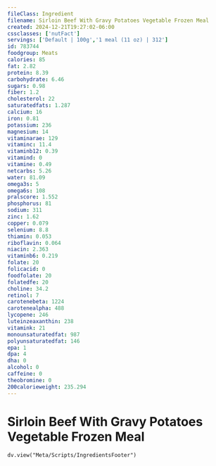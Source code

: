 ```yaml
---
fileClass: Ingredient
filename: Sirloin Beef With Gravy Potatoes Vegetable Frozen Meal
created: 2024-12-21T19:27:02-06:00
cssclasses: ['nutFact']
servings: ['Default | 100g','1 meal (11 oz) | 312']
id: 783744
foodgroup: Meats
calories: 85
fat: 2.82
protein: 8.39
carbohydrate: 6.46
sugars: 0.98
fiber: 1.2
cholesterol: 22
saturatedfats: 1.287
calcium: 16
iron: 0.81
potassium: 236
magnesium: 14
vitaminarae: 129
vitaminc: 11.4
vitaminb12: 0.39
vitamind: 0
vitamine: 0.49
netcarbs: 5.26
water: 81.09
omega3s: 5
omega6s: 108
pralscore: 1.552
phosphorus: 81
sodium: 311
zinc: 1.62
copper: 0.079
selenium: 8.8
thiamin: 0.053
riboflavin: 0.064
niacin: 2.363
vitaminb6: 0.219
folate: 20
folicacid: 0
foodfolate: 20
folatedfe: 20
choline: 34.2
retinol: 7
carotenebeta: 1224
carotenealpha: 488
lycopene: 246
luteinzeaxanthin: 238
vitamink: 21
monounsaturatedfat: 987
polyunsaturatedfat: 146
epa: 1
dpa: 4
dha: 0
alcohol: 0
caffeine: 0
theobromine: 0
200calorieweight: 235.294
---
```


# Sirloin Beef With Gravy Potatoes Vegetable Frozen Meal

```dataviewjs
dv.view("Meta/Scripts/IngredientsFooter")
```